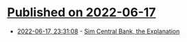 # [Published on 2022-06-17](index.md)

* [2022-06-17, 23:31:08](https://news.ycombinator.com/item?id=31785817) - [Sim Central Bank, the Explanation](https://benoitessiambre.com/simcb.html)
